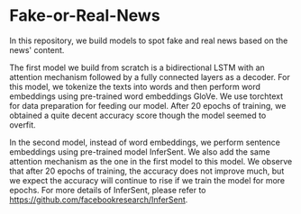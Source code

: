 # Fake-or-Real-News

In this repository, we build models to spot fake and real news based on the news' content.

The first model we build from scratch is a bidirectional LSTM with an attention mechanism followed by a fully connected layers as a decoder. For this model, we tokenize the texts into words and then perform word embeddings using pre-trained word embeddings GloVe. We use torchtext for data preparation for feeding our model. After 20 epochs of training, we obtained a quite decent accuracy score though the model seemed to overfit.

In the second model, instead of word embeddings, we perform sentence embeddings using pre-trained model InferSent. We also add the same attention mechanism as the one in the first model to this model. We observe that after 20 epochs of training, the accuracy does not improve much, but we expect the accuracy will continue to rise if we train the model for more epochs. For more details of InferSent, please refer to https://github.com/facebookresearch/InferSent.
